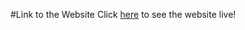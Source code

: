 #Link to the Website
Click [here](https://cameronwhite4121.github.io/music-recommendation-of-the-day/) to see the website live!
